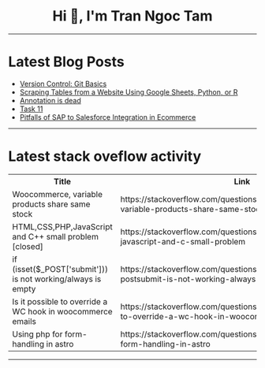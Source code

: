 <h1 align="center">Hi 👋, I'm Tran Ngoc Tam</h1>

---

# Latest Blog Posts 
<!-- BLOG-POST-LIST:START -->
- [Version Control: Git Basics](https://dev.to/apidna/version-control-git-basics-4n97)
- [Scraping Tables from a Website Using Google Sheets, Python, or R](https://dev.to/crawlbase/scraping-tables-from-a-website-using-google-sheets-python-or-r-52f5)
- [Annotation is dead](https://dev.to/voxel51/annotation-is-dead-1o39)
- [Task 11](https://dev.to/subash129/task-11-48c)
- [Pitfalls of SAP to Salesforce Integration in Ecommerce](https://dev.to/doriansabitov/pitfalls-of-sap-to-salesforce-integration-in-ecommerce-20b3)
<!-- BLOG-POST-LIST:END -->

---

# Latest stack oveflow activity
<table>
  <tr><th>Title</th><th>Link</th></tr>
  <!-- STACKOVERFLOW:START --><tr><td>Woocommerce, variable products share same stock</td><td>https://stackoverflow.com/questions/78391753/woocommerce-variable-products-share-same-stock</td></tr><tr><td>HTML,CSS,PHP,JavaScript and C++ small problem [closed]</td><td>https://stackoverflow.com/questions/78391736/html-css-php-javascript-and-c-small-problem</td></tr><tr><td>if &lpar;isset&lpar;$_POST[&#39;submit&#39;]&rpar;&rpar; is not working/always is empty</td><td>https://stackoverflow.com/questions/78391711/if-isset-postsubmit-is-not-working-always-is-empty</td></tr><tr><td>Is it possible to override a WC hook in woocommerce emails</td><td>https://stackoverflow.com/questions/78391626/is-it-possible-to-override-a-wc-hook-in-woocommerce-emails</td></tr><tr><td>Using php for form-handling in astro</td><td>https://stackoverflow.com/questions/78391512/using-php-for-form-handling-in-astro</td></tr><!-- STACKOVERFLOW:END -->
</table>

---


